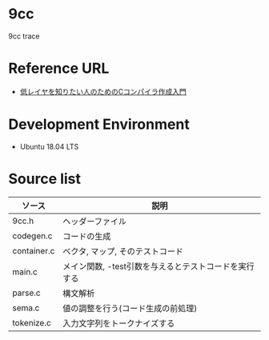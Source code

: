 # 9cc
9cc trace

# Reference URL
* [低レイヤを知りたい人のためのCコンパイラ作成入門](https://www.sigbus.info/compilerbook)

# Development Environment

* Ubuntu 18.04 LTS

# Source list

| ソース      | 説明                                                   |
|-------------|--------------------------------------------------------|
| 9cc.h       | ヘッダーファイル                                       |
| codegen.c   | コードの生成                                           |
| container.c | ベクタ, マップ, そのテストコード                       |
| main.c      | メイン関数, -test引数を与えるとテストコードを実行する  |
| parse.c     | 構文解析                                               |
| sema.c      | 値の調整を行う(コード生成の前処理)                     |
| tokenize.c  | 入力文字列をトークナイズする                           |

